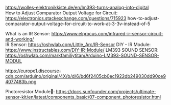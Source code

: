 https://wolles-elektronikkiste.de/en/lm393-turns-analog-into-digital   
How to Adjust Comparator Output Voltage for Circuit:   https://electronics.stackexchange.com/questions/715923   how-to-adjust-comparator-output-voltage-for-circuit-to-work-at-3-3v-instead-of-5    

What is an IR Sensor:   https://www.elprocus.com/infrared-ir-sensor-circuit-and-working/    
IR Sensor:              https://oshwlab.com/Little_Arc/IR-Sensor
DIY - IR Module:        https://www.instructables.com/DIY-IR-Module/
LM393 SOUND SENSOR:     https://oshwlab.com/markfamiliytitan/Arduino-LM393-SOUND-SENSOR-MODUL   

https://europe1.discourse-cdn.com/arduino/original/4X/b/d/6/bd6f2405cb0ec1922db249030dd90ce94077483b.png

Photoresistor Module: https://docs.sunfounder.com/projects/ultimate-sensor-kit/en/latest/components_basic/07-component_photoresistor.html   